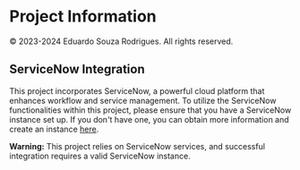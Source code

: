 # Project Information

© 2023-2024 Eduardo Souza Rodrigues. All rights reserved.

## ServiceNow Integration

This project incorporates ServiceNow, a powerful cloud platform that enhances workflow and service management. To utilize the ServiceNow functionalities within this project, please ensure that you have a ServiceNow instance set up. If you don't have one, you can obtain more information and create an instance [here](https://developer.servicenow.com/dev.do).

**Warning:** This project relies on ServiceNow services, and successful integration requires a valid ServiceNow instance.
